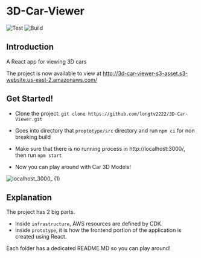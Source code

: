 # 3D-Car-Viewer

![Test](https://github.com/longtv2222/3D-Car-Viewer/actions/workflows/test.yml/badge.svg) ![Build](https://github.com/longtv2222/3D-Car-Viewer/actions/workflows/buid.yml/badge.svg) 

## Introduction

A React app for viewing 3D cars

The project is now available to view at http://3d-car-viewer-s3-asset.s3-website.us-east-2.amazonaws.com/

## Get Started!

- Clone the project:
    ```git clone https://github.com/longtv2222/3D-Car-Viewer.git```
- Goes into directory that ```proptotype/src``` directory and run ```npm ci``` for non breaking build

- Make sure that there is no running process in http://localhost:3000/, then run ```npm start```

- Now you can play around with Car 3D Models!

![localhost_3000_ (1)](https://user-images.githubusercontent.com/61606375/121995729-ae528780-cd64-11eb-810a-e548fd79ef12.png)


## Explanation

The project has 2 big parts. 

* Inside ```infrastructure```, AWS resources are defined by CDK.
* Inside ```prototype```, it is how the frontend portion of the application is created using React.

Each folder has a dedicated README.MD so you can play around!





